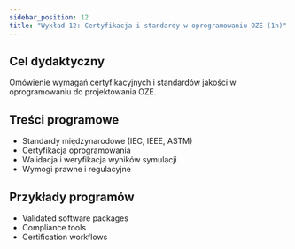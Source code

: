 ```yaml
---
sidebar_position: 12
title: "Wykład 12: Certyfikacja i standardy w oprogramowaniu OZE (1h)"
---
```


## Cel dydaktyczny

Omówienie wymagań certyfikacyjnych i standardów jakości w oprogramowaniu do projektowania OZE.

## Treści programowe

- Standardy międzynarodowe (IEC, IEEE, ASTM)
- Certyfikacja oprogramowania
- Walidacja i weryfikacja wyników symulacji
- Wymogi prawne i regulacyjne

## Przykłady programów

- Validated software packages
- Compliance tools
- Certification workflows



